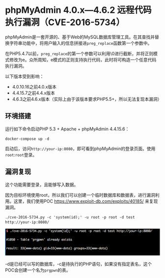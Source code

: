 # phpMyAdmin 4.0.x—4.6.2 远程代码执行漏洞（CVE-2016-5734）

phpMyAdmin是一套开源的、基于Web的MySQL数据库管理工具。在其查找并替换字符串功能中，将用户输入的信息拼接进`preg_replace`函数第一个参数中。

在PHP5.4.7以前，`preg_replace`的第一个参数可以利用\0进行截断，并将正则模式修改为e。众所周知，e模式的正则支持执行代码，此时将可构造一个任意代码执行漏洞。

以下版本受到影响：

- 4.0.10.16之前4.0.x版本
- 4.4.15.7之前4.4.x版本
- 4.6.3之前4.6.x版本（实际上由于该版本要求PHP5.5+，所以无法复现本漏洞）

## 环境搭建

运行如下命令启动PHP 5.3 + Apache + phpMyAdmin 4.4.15.6：

```
docker-compose up -d 
```

启动后，访问`http://your-ip:8080`，即可看到phpMyAdmin的登录页面。使用`root`:`root`登录。

## 漏洞复现

这个功能需要登录，且能够写入数据。

因为目标环境使用root，所以我们可以创建一个临时数据库和数据表，进行漏洞利用。这里，我们使用POC https://www.exploit-db.com/exploits/40185/ 来复现漏洞。

```
./cve-2016-5734.py -c 'system(id);' -u root -p root -d test http://your-ip:8080/
```

![](1.png)

-d是已经可以写的数据库，-c是待执行的PHP语句，如果没有指定表名，这个POC会创建一个名为`prgpwn`的表。
